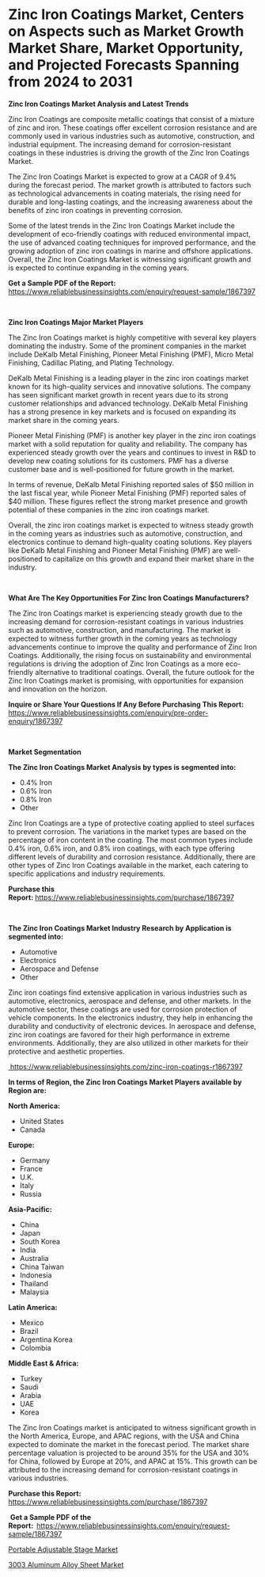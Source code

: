 <p><h1>Zinc Iron Coatings Market, Centers on Aspects such as Market Growth Market Share, Market Opportunity, and Projected Forecasts Spanning from 2024 to 2031</h1></p><p><strong>Zinc Iron Coatings Market Analysis and Latest Trends</strong></p>
<p><p>Zinc Iron Coatings are composite metallic coatings that consist of a mixture of zinc and iron. These coatings offer excellent corrosion resistance and are commonly used in various industries such as automotive, construction, and industrial equipment. The increasing demand for corrosion-resistant coatings in these industries is driving the growth of the Zinc Iron Coatings Market.</p><p>The Zinc Iron Coatings Market is expected to grow at a CAGR of 9.4% during the forecast period. The market growth is attributed to factors such as technological advancements in coating materials, the rising need for durable and long-lasting coatings, and the increasing awareness about the benefits of zinc iron coatings in preventing corrosion.</p><p>Some of the latest trends in the Zinc Iron Coatings Market include the development of eco-friendly coatings with reduced environmental impact, the use of advanced coating techniques for improved performance, and the growing adoption of zinc iron coatings in marine and offshore applications. Overall, the Zinc Iron Coatings Market is witnessing significant growth and is expected to continue expanding in the coming years.</p></p>
<p><strong>Get a Sample PDF of the Report:&nbsp;</strong> <a href="https://www.reliablebusinessinsights.com/enquiry/request-sample/1867397">https://www.reliablebusinessinsights.com/enquiry/request-sample/1867397</a></p>
<p>&nbsp;</p>
<p><strong>Zinc Iron Coatings Major Market Players</strong></p>
<p><p>The Zinc Iron Coatings market is highly competitive with several key players dominating the industry. Some of the prominent companies in the market include DeKalb Metal Finishing, Pioneer Metal Finishing (PMF), Micro Metal Finishing, Cadillac Plating, and Plating Technology.</p><p>DeKalb Metal Finishing is a leading player in the zinc iron coatings market known for its high-quality services and innovative solutions. The company has seen significant market growth in recent years due to its strong customer relationships and advanced technology. DeKalb Metal Finishing has a strong presence in key markets and is focused on expanding its market share in the coming years.</p><p>Pioneer Metal Finishing (PMF) is another key player in the zinc iron coatings market with a solid reputation for quality and reliability. The company has experienced steady growth over the years and continues to invest in R&D to develop new coating solutions for its customers. PMF has a diverse customer base and is well-positioned for future growth in the market.</p><p>In terms of revenue, DeKalb Metal Finishing reported sales of $50 million in the last fiscal year, while Pioneer Metal Finishing (PMF) reported sales of $40 million. These figures reflect the strong market presence and growth potential of these companies in the zinc iron coatings market.</p><p>Overall, the zinc iron coatings market is expected to witness steady growth in the coming years as industries such as automotive, construction, and electronics continue to demand high-quality coating solutions. Key players like DeKalb Metal Finishing and Pioneer Metal Finishing (PMF) are well-positioned to capitalize on this growth and expand their market share in the industry.</p></p>
<p>&nbsp;</p>
<p><strong>What Are The Key Opportunities For Zinc Iron Coatings Manufacturers?</strong></p>
<p><p>The Zinc Iron Coatings market is experiencing steady growth due to the increasing demand for corrosion-resistant coatings in various industries such as automotive, construction, and manufacturing. The market is expected to witness further growth in the coming years as technology advancements continue to improve the quality and performance of Zinc Iron Coatings. Additionally, the rising focus on sustainability and environmental regulations is driving the adoption of Zinc Iron Coatings as a more eco-friendly alternative to traditional coatings. Overall, the future outlook for the Zinc Iron Coatings market is promising, with opportunities for expansion and innovation on the horizon.</p></p>
<p><strong>Inquire or Share Your Questions If Any Before Purchasing This Report:</strong> <a href="https://www.reliablebusinessinsights.com/enquiry/pre-order-enquiry/1867397">https://www.reliablebusinessinsights.com/enquiry/pre-order-enquiry/1867397</a></p>
<p>&nbsp;</p>
<p><strong>Market Segmentation</strong></p>
<p><strong>The Zinc Iron Coatings Market Analysis by types is segmented into:</strong></p>
<p><ul><li>0.4% Iron</li><li>0.6% Iron</li><li>0.8% Iron</li><li>Other</li></ul></p>
<p><p>Zinc Iron Coatings are a type of protective coating applied to steel surfaces to prevent corrosion. The variations in the market types are based on the percentage of iron content in the coating. The most common types include 0.4% iron, 0.6% iron, and 0.8% iron coatings, with each type offering different levels of durability and corrosion resistance. Additionally, there are other types of Zinc Iron Coatings available in the market, each catering to specific applications and industry requirements.</p></p>
<p><strong>Purchase this Report:&nbsp;</strong><a href="https://www.reliablebusinessinsights.com/purchase/1867397">https://www.reliablebusinessinsights.com/purchase/1867397</a></p>
<p>&nbsp;</p>
<p><strong>The Zinc Iron Coatings Market Industry Research by Application is segmented into:</strong></p>
<p><ul><li>Automotive</li><li>Electronics</li><li>Aerospace and Defense</li><li>Other</li></ul></p>
<p><p>Zinc iron coatings find extensive application in various industries such as automotive, electronics, aerospace and defense, and other markets. In the automotive sector, these coatings are used for corrosion protection of vehicle components. In the electronics industry, they help in enhancing the durability and conductivity of electronic devices. In aerospace and defense, zinc iron coatings are favored for their high performance in extreme environments. Additionally, they are also utilized in other markets for their protective and aesthetic properties.</p></p>
<p><a href="https://www.reliablebusinessinsights.com/zinc-iron-coatings-r1867397">&nbsp;https://www.reliablebusinessinsights.com/zinc-iron-coatings-r1867397</a></p>
<p><strong>In terms of Region, the Zinc Iron Coatings Market Players available by Region are:</strong></p>
<p>
    <p> <strong> North America: </strong>
        <ul>
            <li>United States</li>
            <li>Canada</li>
        </ul>
        </p> 
    <p> <strong> Europe: </strong>
        <ul>
            <li>Germany</li>
            <li>France</li>
            <li>U.K.</li>
            <li>Italy</li>
            <li>Russia</li>
        </ul>
        </p> 
    <p> <strong> Asia-Pacific: </strong>
        <ul>
            <li>China</li>
            <li>Japan</li>
            <li>South Korea</li>
            <li>India</li>
            <li>Australia</li>
            <li>China Taiwan</li>
            <li>Indonesia</li>
            <li>Thailand</li>
            <li>Malaysia</li>
        </ul>
        </p> 
    <p> <strong> Latin America: </strong>
        <ul>
            <li>Mexico</li>
            <li>Brazil</li>
            <li>Argentina Korea</li>
            <li>Colombia</li>
        </ul>
        </p> 
    <p> <strong> Middle East & Africa: </strong>
        <ul>
            <li>Turkey</li>
            <li>Saudi</li>
            <li>Arabia</li>
            <li>UAE</li>
            <li>Korea</li>
        </ul>
    </p>
    </p>
<p><p>The Zinc Iron Coatings market is anticipated to witness significant growth in the North America, Europe, and APAC regions, with the USA and China expected to dominate the market in the forecast period. The market share percentage valuation is projected to be around 35% for the USA and 30% for China, followed by Europe at 20%, and APAC at 15%. This growth can be attributed to the increasing demand for corrosion-resistant coatings in various industries.</p></p>
<p><strong>Purchase this Report: </strong><a href="https://www.reliablebusinessinsights.com/purchase/1867397">https://www.reliablebusinessinsights.com/purchase/1867397</a></p>
<p>&nbsp;<strong>Get a Sample PDF of the Report:&nbsp;&nbsp;</strong><a href="https://www.reliablebusinessinsights.com/enquiry/request-sample/1867397">https://www.reliablebusinessinsights.com/enquiry/request-sample/1867397</a></p>
<p><strong></strong></p>
<p><p><a href="https://view.publitas.com/reportprime-1/global-portable-adjustable-stage-industry-types-applications-market-players-regional-growth-analysis-and-future-scenarios-2024-2031/">Portable Adjustable Stage Market</a></p><p><a href="https://github.com/lbird53714/Market-Research-Report-List-5/blob/main/3003-aluminum-alloy-sheet-market.md">3003 Aluminum Alloy Sheet Market</a></p></p>